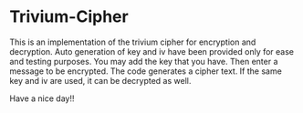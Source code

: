 # Trivium-Cipher

This is an implementation of the trivium cipher for encryption and decryption.
Auto generation of key and iv have been provided only for ease and testing purposes.
You may add the key that you have. Then enter a message to be encrypted.
The code generates a cipher text.
If the same key and iv are used, it can be decrypted as well.

Have a nice day!!
